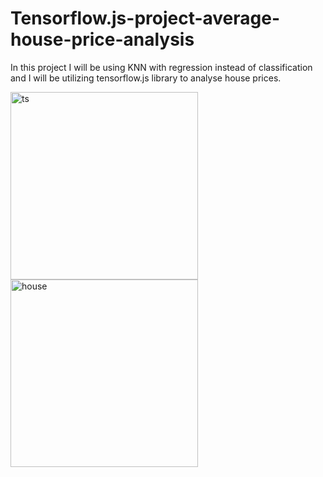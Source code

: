 # Tensorflow.js-project-average-house-price-analysis
In this project I will be using KNN with regression instead of classification and I will be utilizing tensorflow.js library to analyse house prices.

<img src="https://i.morioh.com/2019/11/04/12357d7ee717.jpg" alt="ts" width="300" height="300">

<img src="https://media.rightmove.co.uk/dir/crop/10:9-16:9/193k/192167/97810325/192167_DBA2_IMG_00_0000_max_476x317.jpg" alt="house" width="300" height="300">




